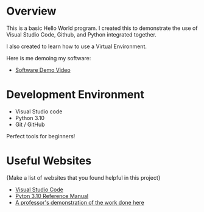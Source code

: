 # Overview

This is a basic Hello World program. I created this to demonstrate the use of Visual Studio Code, Github, and Python integrated together.

I also created to learn how to use a Virtual Environment.

Here is me demoing my software:
* [Software Demo Video](http://youtube.link.goes.here)

# Development Environment

* Visual Studio code
* Python 3.10
* Git / GitHub

Perfect tools for beginners!

# Useful Websites

{Make a list of websites that you found helpful in this project}
* [Visual Studio Code](https://code.visualstudio.com/download)
* [Pyton 3.10 Reference Manual](https://docs.python.org/3.10/reference/)
* [A professor's demonstration of the work done here](https://video.byui.edu/media/t/1_zyyx43ke)


